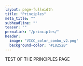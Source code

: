 ```yaml
---
layout: page-fullwidth
title: "Principles"
meta_title: ""
subheadline: ""
teaser: ""
permalink: "/principles/"
header:
  image: "VICC_color_combo_v2.png"
  background-color: "#18252B"
---
```



TEST OF THE PRINCIPLES PAGE
